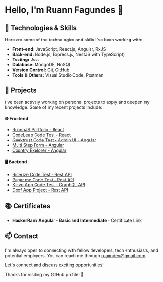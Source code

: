 # Hello, I'm Ruann Fagundes 👋

## 🔧 Technologies & Skills

Here are some of the technologies and skills I've been working with:

- **Front-end:** JavaScript, React.js, Angular, RxJS
- **Back-end:** Node.js, Express.js, NestJS(with TypeScript)
- **Testing:** Jest
- **Database:** MongoDB, NoSQL
- **Version Control:** Git, GitHub
- **Tools & Others:** Visual Studio Code, Postman

## 🌱 Projects

I've been actively working on personal projects to apply and deepen my knowledge. Some of my recent projects include:

#### 🌐 Frontend

- [RuannJS Portfolio - React](https://github.com/RuannJS/ruannjs-portfolio)
- [CodeLeap Code Test - React](https://github.com/RuannJS/codeleap-code-test)
- [Geektrust Code Test - Admin UI - Angular](https://github.com/RuannJS/geektrust-adminui)
- [Multi Step Form - Angular](https://github.com/RuannJS/multistep-form)
- [Country Explorer - Angular](https://github.com/RuannJS/country-api)
#### 🖥️ Backend

- [Riderize Code Test - Rest API ](https://github.com/RuannJS/riderize-backend-test)
- [Pagar.me Code Test - Rest API](https://github.com/RuannJS/pagarme-psp-test)
- [Kinvo App Code Test - GraphQL API](https://github.com/RuannJS/kinvo-backend-test)
- [Doof App Project - Rest API](https://github.com/RuannJS/doof-app)


## 📚 Certificates


- **HackerRank Angular - Basic and Intermediate** - 
[Certificate Link](https://github.com/RuannJS/RuannJS/files/13048061/angular_intermediate.certificate.pdf)

## 📫 Contact

I'm always open to connecting with fellow developers, tech enthusiasts, and potential employers. You can reach me through ruanndev@gmail.com.

Let's connect and discuss exciting opportunities!

Thanks for visiting my GitHub profile! 🚀


